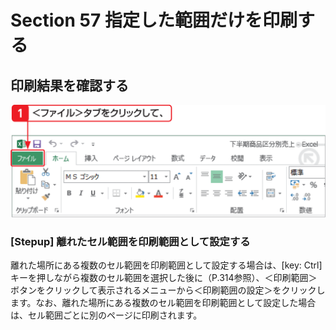 # Section 57 指定した範囲だけを印刷する

## 印刷結果を確認する

![](001.png)

### [Stepup] 離れたセル範囲を印刷範囲として設定する

離れた場所にある複数のセル範囲を印刷範囲として設定する場合は、[key: Ctrl]キーを押しながら複数のセル範囲を選択した後に（P.314参照）、＜印刷範囲＞ボタンをクリックして表示されるメニューから＜印刷範囲の設定＞をクリックします。なお、離れた場所にある複数のセル範囲を印刷範囲として設定した場合は、セル範囲ごとに別のページに印刷されます。
